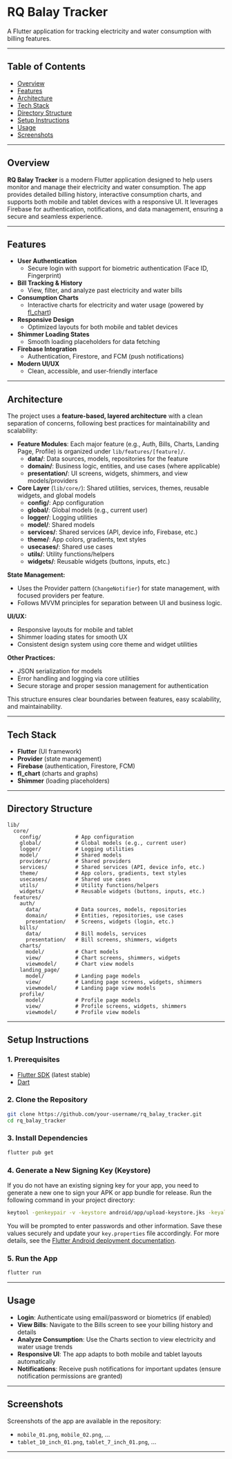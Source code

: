 # RQ Balay Tracker

A Flutter application for tracking electricity and water consumption with billing features.

---

## Table of Contents

- [Overview](#overview)
- [Features](#features)
- [Architecture](#architecture)
- [Tech Stack](#tech-stack)
- [Directory Structure](#directory-structure)
- [Setup Instructions](#setup-instructions)
- [Usage](#usage)
- [Screenshots](#screenshots)

---

## Overview

**RQ Balay Tracker** is a modern Flutter application designed to help users monitor and manage their electricity and water consumption. The app provides detailed billing history, interactive consumption charts, and supports both mobile and tablet devices with a responsive UI. It leverages Firebase for authentication, notifications, and data management, ensuring a secure and seamless experience.

---

## Features

- **User Authentication**
  - Secure login with support for biometric authentication (Face ID, Fingerprint)
- **Bill Tracking & History**
  - View, filter, and analyze past electricity and water bills
- **Consumption Charts**
  - Interactive charts for electricity and water usage (powered by [fl_chart](https://pub.dev/packages/fl_chart))
- **Responsive Design**
  - Optimized layouts for both mobile and tablet devices
- **Shimmer Loading States**
  - Smooth loading placeholders for data fetching
- **Firebase Integration**
  - Authentication, Firestore, and FCM (push notifications)
- **Modern UI/UX**
  - Clean, accessible, and user-friendly interface

---

## Architecture

The project uses a **feature-based, layered architecture** with a clean separation of concerns, following best practices for maintainability and scalability:

- **Feature Modules**: Each major feature (e.g., Auth, Bills, Charts, Landing Page, Profile) is organized under `lib/features/[feature]/`.
  - **data/**: Data sources, models, repositories for the feature
  - **domain/**: Business logic, entities, and use cases (where applicable)
  - **presentation/**: UI screens, widgets, shimmers, and view models/providers
- **Core Layer** (`lib/core/`): Shared utilities, services, themes, reusable widgets, and global models
  - **config/**: App configuration
  - **global/**: Global models (e.g., current user)
  - **logger/**: Logging utilities
  - **model/**: Shared models
  - **services/**: Shared services (API, device info, Firebase, etc.)
  - **theme/**: App colors, gradients, text styles
  - **usecases/**: Shared use cases
  - **utils/**: Utility functions/helpers
  - **widgets/**: Reusable widgets (buttons, inputs, etc.)

**State Management:**

- Uses the Provider pattern (`ChangeNotifier`) for state management, with focused providers per feature.
- Follows MVVM principles for separation between UI and business logic.

**UI/UX:**

- Responsive layouts for mobile and tablet
- Shimmer loading states for smooth UX
- Consistent design system using core theme and widget utilities

**Other Practices:**

- JSON serialization for models
- Error handling and logging via core utilities
- Secure storage and proper session management for authentication

This structure ensures clear boundaries between features, easy scalability, and maintainability.

---

## Tech Stack

- **Flutter** (UI framework)
- **Provider** (state management)
- **Firebase** (authentication, Firestore, FCM)
- **fl_chart** (charts and graphs)
- **Shimmer** (loading placeholders)

---

## Directory Structure

```
lib/
  core/
    config/           # App configuration
    global/           # Global models (e.g., current user)
    logger/           # Logging utilities
    model/            # Shared models
    providers/        # Shared providers
    services/         # Shared services (API, device info, etc.)
    theme/            # App colors, gradients, text styles
    usecases/         # Shared use cases
    utils/            # Utility functions/helpers
    widgets/          # Reusable widgets (buttons, inputs, etc.)
  features/
    auth/
      data/           # Data sources, models, repositories
      domain/         # Entities, repositories, use cases
      presentation/   # Screens, widgets (login, etc.)
    bills/
      data/           # Bill models, services
      presentation/   # Bill screens, shimmers, widgets
    charts/
      model/          # Chart models
      view/           # Chart screens, shimmers, widgets
      viewmodel/      # Chart view models
    landing_page/
      model/          # Landing page models
      view/           # Landing page screens, widgets, shimmers
      viewmodel/      # Landing page view models
    profile/
      model/          # Profile page models
      view/           # Profile screens, widgets, shimmers
      viewmodel/      # Profile view models
```

---

## Setup Instructions

### 1. Prerequisites

- [Flutter SDK](https://docs.flutter.dev/get-started/install) (latest stable)
- [Dart](https://dart.dev/get-dart)

### 2. Clone the Repository

```bash
git clone https://github.com/your-username/rq_balay_tracker.git
cd rq_balay_tracker
```

### 3. Install Dependencies

```bash
flutter pub get
```

### 4. Generate a New Signing Key (Keystore)

If you do not have an existing signing key for your app, you need to generate a new one to sign your APK or app bundle for release. Run the following command in your project directory:

```bash
keytool -genkeypair -v -keystore android/app/upload-keystore.jks -keyalg RSA -keysize 2048 -validity 10000 -alias upload
```

You will be prompted to enter passwords and other information. Save these values securely and update your `key.properties` file accordingly. For more details, see the [Flutter Android deployment documentation](https://docs.flutter.dev/deployment/android).

### 5. Run the App

```bash
flutter run
```

---

## Usage

- **Login**: Authenticate using email/password or biometrics (if enabled)
- **View Bills**: Navigate to the Bills screen to see your billing history and details
- **Analyze Consumption**: Use the Charts section to view electricity and water usage trends
- **Responsive UI**: The app adapts to both mobile and tablet layouts automatically
- **Notifications**: Receive push notifications for important updates (ensure notification permissions are granted)

---

## Screenshots

Screenshots of the app are available in the repository:

- `mobile_01.png`, `mobile_02.png`, ...
- `tablet_10_inch_01.png`, `tablet_7_inch_01.png`, ...

---
